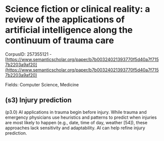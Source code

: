 # Science fiction or clinical reality: a review of the applications of artificial intelligence along the continuum of trauma care

CorpusID: 257355121 - [https://www.semanticscholar.org/paper/b7b00324021393770f5d40a7f7157b2203a9af20](https://www.semanticscholar.org/paper/b7b00324021393770f5d40a7f7157b2203a9af20)

Fields: Computer Science, Medicine

## (s3) Injury prediction
(p3.0) AI applications in trauma begin before injury. While trauma and emergency physicians use heuristics and patterns to predict when injuries are most likely to happen (e.g., date, time of day, weather [54]), these approaches lack sensitivity and adaptability. AI can help refine injury prediction.
